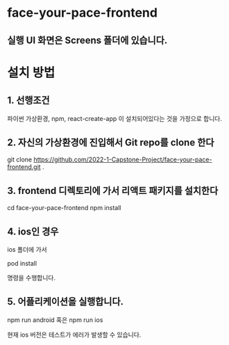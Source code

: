 # face-your-pace-frontend



## 실행 UI 화면은 Screens 폴더에 있습니다.


# 설치 방법

## 1. 선행조건

파이썬 가상환경, npm, react-create-app 이 설치되어있다는 것을 가정으로 합니다.

## 2. 자신의 가상환경에 진입해서 Git repo를 clone 한다

git clone https://github.com/2022-1-Capstone-Project/face-your-pace-frontend.git .

## 3. frontend 디렉토리에 가서 리액트 패키지를 설치한다

cd face-your-pace-frontend
npm install

## 4. ios인 경우

ios 폴더에 가서

pod install

명령을 수행합니다.

## 5. 어플리케이션을 실행합니다.

npm run android 혹은
npm run ios

현재 ios 버전은 테스트가  에러가 발생할 수 있습니다.
